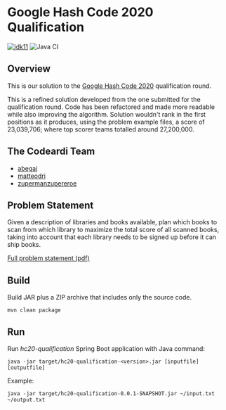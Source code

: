 #     Google Hash Code 2020 Qualification

[![jdk11](https://img.shields.io/badge/java-11-blue.svg)](http://jdk.java.net/11)
![Java CI](https://github.com/matteodri/hc20-qualification/workflows/Java%20CI/badge.svg)

## Overview
This is our solution to the [Google Hash Code 2020](https://codingcompetitions.withgoogle.com/hashcode/archive) qualification round.

This is a refined solution developed from the one submitted for the qualification round. 
Code has been refactored and made more readable while also improving the algorithm.
Solution wouldn't rank in the first positions as it produces, using the problem example files, 
a score of 23,039,706; where top scorer teams totalled around 27,200,000.

## The Codeardi Team
* [abegaj](https://github.com/abegaj)
* [matteodri](https://github.com/matteodri)
* [zupermanzupereroe](https://github.com/zupermanzupereroe)

## Problem Statement
Given a description of libraries and books available, plan which books to scan from
which library to maximize the total score of all scanned books, taking into account that
each library needs to be signed up before it can ship books.

[Full problem statement (pdf)](problem/hashcode_2020_online_qualification_round.pdf)

## Build
Build JAR plus a ZIP archive that includes only the source code.

`mvn clean package`

## Run
Run _hc20-qualification_ Spring Boot application with Java command:

`java -jar target/hc20-qualification-<version>.jar [inputfile] [outputfile] `

Example:

`java -jar target/hc20-qualification-0.0.1-SNAPSHOT.jar ~/input.txt ~/output.txt `
